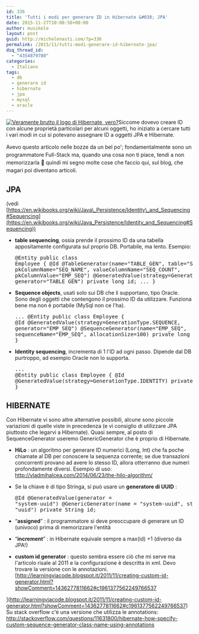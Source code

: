 ```yaml
---
id: 336
title: 'Tutti i modi per generare ID in Hibernate &#038; JPA'
date: 2015-11-27T10:00:50+00:00
author: musikele
layout: post
guid: http://michelenasti.com/?p=336
permalink: /2015/11/tutti-modi-generare-id-hibernate-jpa/
dsq_thread_id:
  - "4354879780"
categories:
  - Italiano
tags:
  - db
  - generare id
  - hibernate
  - jpa
  - mysql
  - oracle
---
```

[<img class="size-full wp-image-456 alignleft" src="https://i0.wp.com/michelenasti.com/wp-content/uploads/2015/11/hibernate.jpg?fit=200%2C195" alt="Veramente brutto il logo di Hibernate, vero? " data-recalc-dims="1" />](https://i0.wp.com/michelenasti.com/wp-content/uploads/2015/11/hibernate.jpg)Siccome dovevo creare ID con alcune proprietà particolari per alcuni oggetti, ho iniziato a cercare tutti i vari modi in cui si potevano assegnare ID a oggetti JPA e Hibernate.

Avevo questo articolo nelle bozze da un bel po'; f<span style="line-height: 1.5;">ondamentalmente sono un programmatore Full-Stack ma, quando una cosa non ti piace, tendi a </span><span style="line-height: 1.5;">non memorizzarla 🙂 quindi mi segno molte cose che faccio qui, sul blog, che magari poi diventano articoli. </span>

## JPA

(vedi [https://en.wikibooks.org/wiki/Java\_Persistence/Identity\_and_Sequencing#Sequencing](https://en.wikibooks.org/wiki/Java_Persistence/Identity_and_Sequencing#Sequencing))

  * **table sequencing**, ossia prende il prossimo ID da una tabella appositamente configurata sul proprio DB. Portabile, ma lento. Esempio: <pre class="lang:java decode:true">@Entity
public class Employee {
    @Id
    @TableGenerator(name="TABLE_GEN", table="SEQUENCE_TABLE", pkColumnName="SEQ_NAME",
        valueColumnName="SEQ_COUNT", pkColumnValue="EMP_SEQ")
    @GeneratedValue(strategy=GenerationType.TABLE, generator="TABLE_GEN")
    private long id;
    ...
}</pre>

  * <span class="mw-headline"><strong>Sequence objects</strong>, usati solo sui DB che li supportano, tipo Oracle. Sono degli oggetti che contengono il prossimo ID da utilizzare. Funziona bene ma non è portabile (MySql non ce l'ha). </span> <pre class="lang:java decode:true">...
@Entity
public class Employee {
    @Id
    @GeneratedValue(strategy=GenerationType.SEQUENCE, generator="EMP_SEQ")
    @SequenceGenerator(name="EMP_SEQ", sequenceName="EMP_SEQ", allocationSize=100)
    private long id;
    ...
}</pre>

  * <span class="mw-headline"><strong>Identity sequencing</strong>, incrementa di 1 l'ID ad ogni passo. Dipende dal DB purtroppo, ad esempio Oracle non lo supporta. </span> <pre class="lang:java decode:true ">...
@Entity
public class Employee {
    @Id
    @GeneratedValue(strategy=GenerationType.IDENTITY)
    private long id;
    ...
}</pre>
    
     </li> </ul> 
    
    ## HIBERNATE
    
    Con Hibernate vi sono altre alternative possibili, alcune sono piccole variazioni di quelle viste in precedenza (e vi consiglio di utilizzare JPA piuttosto che legarvi a Hibernate). Quasi sempre, al posto di SequenceGenerator useremo GenericGenerator che è proprio di Hibernate.
    
      * **HiLo** : un algoritmo per generare ID numerici (Long, Int) che fa poche chiamate al DB per conoscere la sequenza corrente; se due transazioni concorrenti provano ad avere lo stesso ID, allora otterranno due numeri profondamente diversi. Esempio di uso: <http://vladmihalcea.com/2014/06/23/the-hilo-algorithm/>
      * Se la chiave è di tipo Stringa, si può usare un **generatore di UUID** : <pre class="lang:java decode:true">@Id
@GeneratedValue(generator = "system-uuid")
@GenericGenerator(name = "system-uuid", strategy = "uuid")
private String id;</pre>
    
      * &#8220;**assigned**&#8221; : il programmatore si deve preoccupare di generare un ID (univoco) prima di memorizzare l'entità
      * &#8220;**increment**&#8221; : in Hibernate equivale sempre a max(id) +1 (diverso da JPA!)
      * **custom id generator** : questo sembra essere ciò che mi serve ma l'articolo risale al 2011 e la configurazione è descritta in xml. Devo trovare la versione con le annotazioni. [http://learningviacode.blogspot.it/2011/11/creating-custom-id-generator.html?showComment=1436277811662#c1961377562249766537
  
](http://learningviacode.blogspot.it/2011/11/creating-custom-id-generator.html?showComment=1436277811662#c1961377562249766537) Su stack overflow c'è una versione che utilizza le annotations: <http://stackoverflow.com/questions/11631800/hibernate-how-specify-custom-sequence-generator-class-name-using-annotations>
    
     